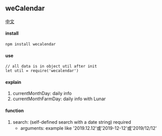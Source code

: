 ## weCalendar

[中文](https://github.com/ougege/npm_package/blob/master/weCalendar/README-CN.md '中文')

#### install
```
npm install wecalendar
```

#### use
```
// all data is in object util after init
let util = require('wecalendar')
```

#### explain
1. currentMonthDay: daily info 
1. currentMonthFarmDay: daily info with Lunar

#### function
1. search: (self-defined search with a date string) required
    * arguments: example like '2019.12.12'或'2019-12-12'或'2019/12/12'
